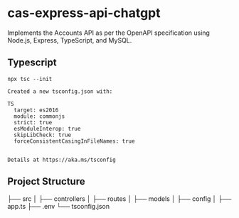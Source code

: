 # cas-express-api-chatgpt
Implements the Accounts API as per the OpenAPI specification using Node.js, Express, TypeScript, and MySQL.


## Typescript

```
npx tsc --init

Created a new tsconfig.json with:                                                                                    
                                                                                                                  TS 
  target: es2016
  module: commonjs
  strict: true
  esModuleInterop: true
  skipLibCheck: true
  forceConsistentCasingInFileNames: true


Details at https://aka.ms/tsconfig
```

## Project Structure

├── src
│   ├── controllers
│   ├── routes
│   ├── models
│   ├── config
│   ├── app.ts
├── .env
└── tsconfig.json
